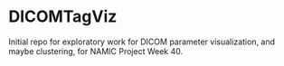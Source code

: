 # DICOMTagViz

Initial repo for exploratory work for DICOM parameter visualization, and maybe clustering, for NAMIC Project Week 40. 
